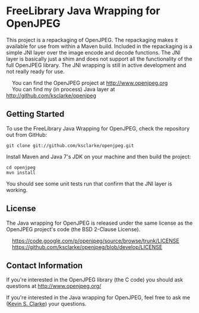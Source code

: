 FreeLibrary Java Wrapping for OpenJPEG
================================

This project is a repackaging of OpenJPEG.  The repackaging makes it available for use from within a Maven build. Included in the repackaging is a simple JNI layer over the image encode and decode functions. The JNI layer is basically just a shim and does not support all the functionality of the full OpenJPEG library.  The JNI wrapping is still in active development and not really ready for use.

&nbsp;&nbsp;&nbsp;&nbsp;You can find the OpenJPEG project at http://www.openjpeg.org  
&nbsp;&nbsp;&nbsp;&nbsp;You can find my (in process) Java layer at http://github.com/ksclarke/openjpeg


 Getting Started
-------------------------

To use the FreeLibrary Java Wrapping for OpenJPEG, check the repository out from GitHub:

    git clone git://github.com/ksclarke/openjpeg.git

Install Maven and Java 7's JDK on your machine and then build the project:

    cd openjpeg
    mvn install

You should see some unit tests run that confirm that the JNI layer is working.


 License
-------------------------

The Java wrapping for OpenJPEG is released under the same license as the OpenJPEG project's code (the BSD 2-Clause License).

&nbsp;&nbsp;&nbsp;&nbsp;https://code.google.com/p/openjpeg/source/browse/trunk/LICENSE  
&nbsp;&nbsp;&nbsp;&nbsp;https://github.com/ksclarke/openjpeg/blob/develop/LICENSE


 Contact Information
-------------------------

If you're interested in the OpenJPEG library (the C code) you should ask questions at http://www.openjpeg.org/

If you're interested in the Java wrapping for OpenJPEG, feel free to ask me (<a href="mailto:ksclarke@gmail.com">Kevin S. Clarke</a>) your questions.

